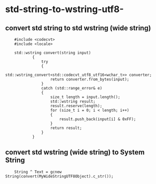 # std-string-to-wstring-utf8-
## convert std string to std wstring (wide string)
  
        #include <codecvt>
        #include <locale>

        std::wstring convert(string input)
        		{
			        try
		        	{
		        		std::wstring_convert<std::codecvt_utf8_utf16<wchar_t>> converter;
		        		return converter.from_bytes(input);
		        	}
		        	catch (std::range_error& e)
	        		{
		        		size_t length = input.length();
			        	std::wstring result;
				        result.reserve(length);
        				for (size_t i = 0; i < length; i++)
	        			{
		        			result.push_back(input[i] & 0xFF);
			        	}
				        return result;
		        	}
		        }
## convert std wstring (wide string) to System String 

        String ^ Text = gcnew String(convert(MyWideStringUTF8Object).c_str());
